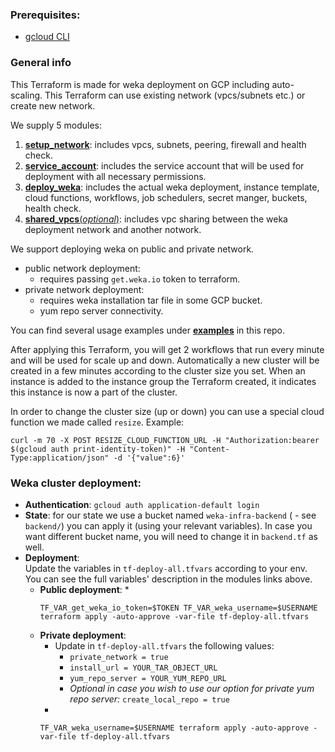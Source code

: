 ### Prerequisites:
- [gcloud CLI](https://cloud.google.com/sdk/docs/install)

### General info
This Terraform is made for weka deployment on GCP including auto-scaling.
This Terraform can use existing network (vpcs/subnets etc.) or create new network.<br>

We supply 5 modules:
1. [**setup_network**](modules/setup_network): includes vpcs, subnets, peering, firewall and health check.
2. [**service_account**](modules/service_account): includes the service account that will be used for deployment with all necessary permissions.
3. [**deploy_weka**](modules/deploy_weka): includes the actual weka deployment, instance template, cloud functions, workflows, job schedulers, secret manger, buckets, health check.
4. [**shared_vpcs**(*optional*)](modules/shared_vpcs): includes vpc sharing between the weka deployment network and another notwork.

We support deploying weka on public and private network.
* public network deployment:
  * requires passing `get.weka.io` token to terraform.
* private network deployment:
  - requires weka installation tar file in some GCP bucket.
  - yum repo server connectivity.

You can find several usage examples under [**examples**](examples) in this repo.

After applying this Terraform, you will get 2 workflows that run every minute and will be used for scale up and down.
Automatically a new cluster will be created in a few minutes according to the cluster size you set.
When an instance is added to the instance group the Terraform created, it indicates this instance is now a part
of the cluster.

In order to change the cluster size (up or down) you can use a special cloud function we made called `resize`.
Example: 
```
curl -m 70 -X POST RESIZE_CLOUD_FUNCTION_URL -H "Authorization:bearer $(gcloud auth print-identity-token)" -H "Content-Type:application/json" -d '{"value":6}'
```

### Weka cluster deployment:
- **Authentication**: `gcloud auth application-default login`
- **State**: for our state we use a bucket named `weka-infra-backend` ( - see `backend/`) you can apply it (using your relevant variables). 
In case you want different bucket name, you will need to change it in `backend.tf` as well.
- **Deployment**:<br>
  Update the variables in `tf-deploy-all.tfvars` according to your env.<br>
  You can see the full variables' description in the modules links above.
  * **Public deployment**:
    * 
      ```
      TF_VAR_get_weka_io_token=$TOKEN TF_VAR_weka_username=$USERNAME terraform apply -auto-approve -var-file tf-deploy-all.tfvars
      ```
  * **Private deployment**:
    * Update in `tf-deploy-all.tfvars` the following values:
      * `private_network = true`
      * `install_url = YOUR_TAR_OBJECT_URL`
      * `yum_repo_server = YOUR_YUM_REPO_URL`
      * *Optional in case you wish to use our option for private yum repo server:* `create_local_repo = true`
    *
    ```
    TF_VAR_weka_username=$USERNAME terraform apply -auto-approve -var-file tf-deploy-all.tfvars
    ```

